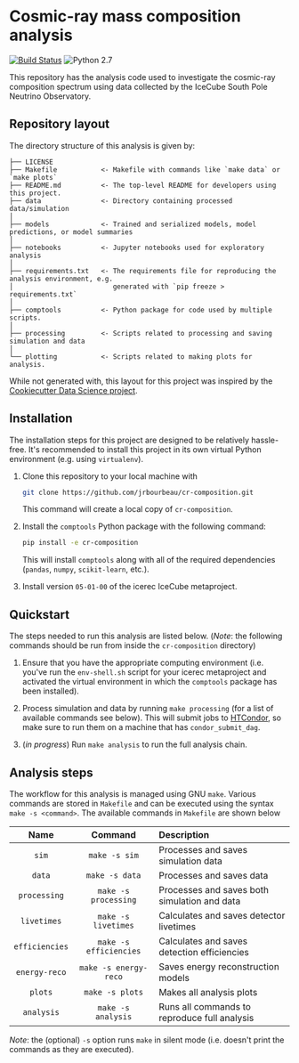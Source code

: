 # Cosmic-ray mass composition analysis

[![Build Status](https://travis-ci.org/jrbourbeau/cr-composition.svg?branch=master)](https://travis-ci.org/jrbourbeau/cr-composition)
![Python 2.7](https://img.shields.io/badge/python-2.7-blue.svg)


This repository has the analysis code used to investigate the cosmic-ray composition spectrum using data collected by the IceCube South Pole Neutrino Observatory.


## Repository layout

The directory structure of this analysis is given by:

```
├── LICENSE
├── Makefile           <- Makefile with commands like `make data` or `make plots`
├── README.md          <- The top-level README for developers using this project.
├── data               <- Directory containing processed data/simulation
│
├── models             <- Trained and serialized models, model predictions, or model summaries
│
├── notebooks          <- Jupyter notebooks used for exploratory analysis
│
├── requirements.txt   <- The requirements file for reproducing the analysis environment, e.g.
│                         generated with `pip freeze > requirements.txt`
│
├── comptools          <- Python package for code used by multiple scripts.
│
├── processing         <- Scripts related to processing and saving simulation and data
│
└── plotting           <- Scripts related to making plots for analysis.
```

While not generated with, this layout for this project was inspired by the
[Cookiecutter Data Science project](https://github.com/drivendata/cookiecutter-data-science).


## Installation

The installation steps for this project are designed to be relatively
hassle-free. It's recommended to install this project in its own virtual
Python environment (e.g. using `virtualenv`).

1. Clone this repository to your local machine with
   ```bash
   git clone https://github.com/jrbourbeau/cr-composition.git
   ```
   This command will create a local copy of `cr-composition`.

2. Install the `comptools` Python package with the following command:
   ```bash
   pip install -e cr-composition
   ```
   This will install `comptools` along with all of the required dependencies
   (`pandas`, `numpy`, `scikit-learn`, etc.).

3. Install version `05-01-00` of the icerec IceCube metaproject.


## Quickstart

The steps needed to run this analysis are listed below. (*Note*: the following commands should be
run from inside the `cr-composition` directory)

1. Ensure that you have the appropriate computing environment (i.e. you've run the `env-shell.sh` script for your icerec metaproject and activated the virtual environment in which the `comptools` package has been installed).

2. Process simulation and data by running `make processing` (for a list of available commands see below). This will submit jobs to [HTCondor](https://research.cs.wisc.edu/htcondor/), so make sure to run them on a machine that has `condor_submit_dag`.

3. (*in progress*) Run `make analysis` to run the full analysis chain.


## Analysis steps

The workflow for this analysis is managed using GNU `make`. Various commands are stored in `Makefile` and can be executed using the syntax `make -s <command>`. The available commands in `Makefile` are shown below

| Name        | Command           | Description  |
|:-------------:|:-------------:| :-----|
| `sim`      | `make -s sim` | Processes and saves simulation data |
| `data`      | `make -s data` | Processes and saves data |
| `processing`      | `make -s processing` | Processes and saves both simulation and data |
| `livetimes`      | `make -s livetimes` | Calculates and saves detector livetimes |
| `efficiencies`      | `make -s efficiencies` | Calculates and saves detection efficiencies |
| `energy-reco`      | `make -s energy-reco` | Saves energy reconstruction models |
| `plots`      | `make -s plots` | Makes all analysis plots |
| `analysis`      | `make -s analysis` | Runs all commands to reproduce full analysis |

*Note*: the (optional) `-s` option runs `make` in silent mode (i.e. doesn't print the commands as they are executed).
